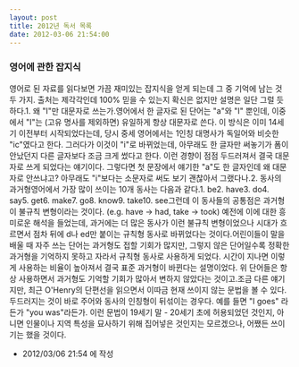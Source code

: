 ```yaml
---
layout: post
title: 2012년 독서 목록
date: 2012-03-06 21:54:00
---
```


### 영어에 관한 잡지식

영어로 된 자료를 읽다보면 가끔 재미있는 잡지식을 얻게 되는데 그 중 기억에 남는 것 두 가지. 출처는 제각각인데 100% 믿을 수 있는지 확신은 없지만 설명은 일단 그럴 듯 하다.1. 왜 "I"만 대문자로 쓰는가.영어에서 한 글자로 된 단어는 "a"와 "I" 뿐인데, 이중에서 "I"는 (고유 명사를 제외하면) 유일하게 항상 대문자로 쓴다. 이 방식은 이미 14세기 이전부터 시작되었다는데, 당시 중세 영어에서는 1인칭 대명사가 독일어와 비슷한 "ic"였다고 한다. 그러다가 이것이 "i"로 바뀌었는데, 아무래도 한 글자만 써놓기가 폼이 안났던지 다른 글자보다 조금 크게 썼다고 한다. 이런 경향이 점점 두드러져서 결국 대문자로 쓰게 되었다는 얘기이다. 그렇다면 첫 문장에서 얘기한 "a"도 한 글자인데 왜 대문자로 안쓰냐고? 아무래도 "i"보다는 소문자로 써도 보기 괜찮아서 그랬다나.2. 동사의 과거형영어에서 가장 많이 쓰이는 10개 동사는 다음과 같다.1. be2. have3. do4. say5. get6. make7. go8. know9. take10. see그런데 이 동사들의 공통점은 과거형이 불규칙 변형이라는 것이다. (e.g. have -> had, take -> took) 예전에 이에 대한 흥미로운 해석을 들었는데, 과거에는 더 많은 동사가 이런 불규칙 변형이었으나 시대가 흐르면서 점차 뒤에 d나 ed만 붙이는 규칙형 동사로 바뀌었다는 것이다.어린이들이 말을 배울 때 자주 쓰는 단어는 과거형도 접할 기회가 많지만, 그렇지 않은 단어일수록 정확한 과거형을 기억하지 못하고 자라서 규칙형 동사로 사용하게 되었다. 시간이 지나면 이렇게 사용하는 비율이 높아져서 결국 표준 과거형이 바뀐다는 설명이었다. 위 단어들은 항상 사용하면서 과거형도 기억할 기회가 많아서 변하지 않았다는 것이고.조금 다른 얘기지만, 최근 O'Henry의 단편선을 읽으면서 이따금 현재 쓰이지 않는 문법을 볼 수 있다. 두드러지는 것이 바로 주어와 동사의 인칭형이 뒤섞이는 경우다. 예를 들면 "I goes" 라든가 "you was"라든가. 이런 문법이 19세기 말 - 20세기 초에 허용되었던 것인지, 아니면 인물이나 지역 특성을 묘사하기 위해 집어넣은 것인지는 모르겠으나, 어쨌든 쓰이기는 했을 것이다.



- 2012/03/06 21:54 에 작성